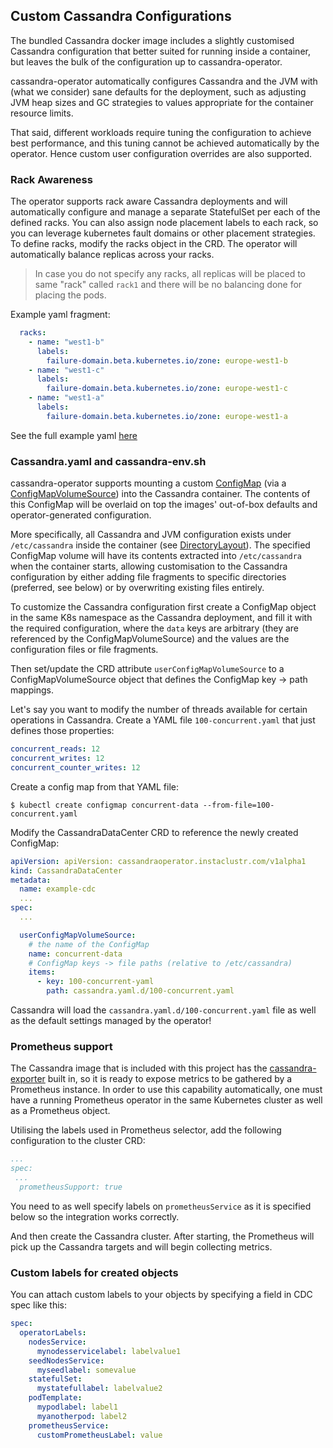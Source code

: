 ## Custom Cassandra Configurations

The bundled Cassandra docker image includes a slightly customised Cassandra configuration that better suited for running inside a container,
but leaves the bulk of the configuration up to cassandra-operator.

cassandra-operator automatically configures Cassandra and the JVM with (what we consider) sane defaults for the deployment,
such as adjusting JVM heap sizes and GC strategies to values appropriate for the container resource limits.

That said, different workloads require tuning the configuration to achieve best performance, and this tuning cannot be achieved automatically by the operator.
Hence custom user configuration overrides are also supported.


### Rack Awareness
The operator supports rack aware Cassandra deployments and will automatically configure and manage a separate StatefulSet
per each of the defined racks. You can also assign node placement labels to each rack, so you can leverage kubernetes fault domains or other placement
strategies. To define racks, modify the racks object in the CRD. The operator will automatically balance replicas across your racks.

> In case you do not specify any racks, all replicas will be placed to same "rack" called `rack1` and there will be no balancing done for placing the pods.

Example yaml fragment:

```yaml
  racks:
    - name: "west1-b"
      labels:
        failure-domain.beta.kubernetes.io/zone: europe-west1-b
    - name: "west1-c"
      labels:
        failure-domain.beta.kubernetes.io/zone: europe-west1-c
    - name: "west1-a"
      labels:
        failure-domain.beta.kubernetes.io/zone: europe-west1-a
```

See the full example yaml [here](../examples/example-datacenter.yaml)

### Cassandra.yaml and cassandra-env.sh

cassandra-operator supports mounting a custom [ConfigMap](https://kubernetes.io/docs/reference/generated/kubernetes-api/v1.11/#configmap-v1-core)
(via a [ConfigMapVolumeSource](https://kubernetes.io/docs/reference/generated/kubernetes-api/v1.11/#configmapvolumesource-v1-core)) into the Cassandra container.
The contents of this ConfigMap will be overlaid on top the images' out-of-box defaults and operator-generated configuration.

More specifically, all Cassandra and JVM configuration exists under `/etc/cassandra` inside the container (see [DirectoryLayout](directory_layout.md)).
The specified ConfigMap volume will have its contents extracted into `/etc/cassandra` when the container starts, allowing customisation
to the Cassandra configuration by either adding file fragments to specific directories (preferred, see below)
or by overwriting existing files entirely.

To customize the Cassandra configuration first create a ConfigMap object in the same K8s namespace as the Cassandra
deployment, and fill it with the required configuration, where the `data` keys are arbitrary (they are referenced by the
ConfigMapVolumeSource) and the values are the configuration files or file fragments.

Then set/update the CRD attribute `userConfigMapVolumeSource` to a ConfigMapVolumeSource object that
defines the ConfigMap key -> path mappings.

Let's say you want to modify the number of threads available for certain operations in Cassandra.
Create a YAML file `100-concurrent.yaml` that just defines those properties:

```yaml
concurrent_reads: 12
concurrent_writes: 12
concurrent_counter_writes: 12
``` 

Create a config map from that YAML file:

```
$ kubectl create configmap concurrent-data --from-file=100-concurrent.yaml
```

Modify the CassandraDataCenter CRD to reference the newly created ConfigMap:

```yaml
apiVersion: apiVersion: cassandraoperator.instaclustr.com/v1alpha1
kind: CassandraDataCenter
metadata:
  name: example-cdc
  ...
spec:
  ...

  userConfigMapVolumeSource:
    # the name of the ConfigMap
    name: concurrent-data
    # ConfigMap keys -> file paths (relative to /etc/cassandra)
    items:
      - key: 100-concurrent-yaml
        path: cassandra.yaml.d/100-concurrent.yaml
```

Cassandra will load the `cassandra.yaml.d/100-concurrent.yaml` file as well as the default settings managed by the operator!

### Prometheus support

The Cassandra image that is included with this project has the [cassandra-exporter](https://github.com/instaclustr/cassandra-exporter) built in, so it is ready to expose metrics to be gathered by a Prometheus instance. In order to use this capability automatically, one must have a running Prometheus operator in the same Kubernetes cluster as well as a Prometheus object.

Utilising the labels used in Prometheus selector, add the following configuration to the cluster CRD:
```yaml
...
spec:
 ...
  prometheusSupport: true

```

You need to as well specify labels on `prometheusService` as it is specified below so the integration 
works correctly.

And then create the Cassandra cluster. After starting, the Prometheus will pick up the Cassandra targets and will begin collecting metrics.

### Custom labels for created objects

You can attach custom labels to your objects by specifying a field in CDC spec like this:

```yaml
spec:
  operatorLabels:
    nodesService:
      mynodesservicelabel: labelvalue1
    seedNodesService:
      myseedlabel: somevalue
    statefulSet:
      mystatefullabel: labelvalue2
    podTemplate:
      mypodlabel: label1
      myanotherpod: label2
    prometheusService:
      customPrometheusLabel: value
```
